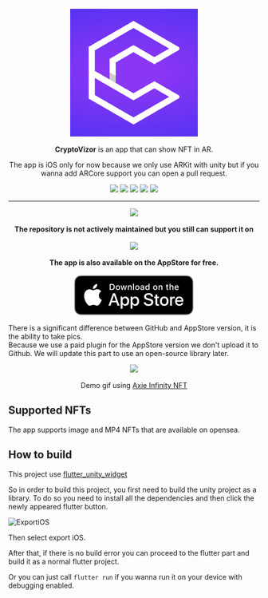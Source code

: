 <p align="center">
  <img src="readmeFiles/appLogo.png" width="256" height="256">
</p>

<p align="center"><b>CryptoVizor</b> is an app that can show NFT in AR.</p>

<p align="center">The app is iOS only for now because we only use ARKit with unity but if you wanna add ARCore support you can open a pull request.</p>

<div align="center">
  <a href="https://unity3d.com"><img src="https://img.shields.io/badge/unity-%23000000.svg?style=for-the-badge&logo=unity&logoColor=white"></a>
  <a href="https://www.reddit.com/user/CryptoVizor"><img src="https://img.shields.io/badge/Reddit-FF4500?style=for-the-badge&logo=reddit&logoColor=white"></a>
  <a href="https://twitter.com/CryptoVizorNFT"><img src="https://img.shields.io/badge/CryptoVizorNFT-%231DA1F2.svg?style=for-the-badge&logo=Twitter&logoColor=white"></a>
  <a href="https://flutter.dev"><img src="https://img.shields.io/badge/Flutter-%2302569B.svg?style=for-the-badge&logo=Flutter&logoColor=white"></a>
  <a href="https://stakes.social/0x3059bD281418179A83cAE3771b0dD6C47807EA3a"><img src="https://badge.devprotocol.xyz/0x3059bD281418179A83cAE3771b0dD6C47807EA3a/descriptive"></a>
  </div>
  
---
<div align="center">
  <a href="https://github.com/CryptoVizor/CryptoVizorApp/edit/main/README.md"><img src="https://img.shields.io/badge/Maintenance%20Level-Not%20Maintained-yellow.svg"></a>
</div>

<p align="center">
  <b>The repository is not actively maintained but you still can support it on</b>
  <br>
  <br>
  <a href="https://stakes.social/0x3059bD281418179A83cAE3771b0dD6C47807EA3a"><img width="179" src="https://user-images.githubusercontent.com/17464685/129601828-fd461e84-bee7-4293-8fd6-f9cd3692f8ad.png"></a>
</p>

<p align="center">
  <b>The app is also available on the AppStore for free.</b>
  <br>
  <br>
  <a href="https://apps.apple.com/us/app/cryptovizor/id1529722418"><img src="readmeFiles/Download_on_the_App_Store_Badge_US-UK_RGB_blk_092917.svg"></a>
</p>

There is a significant difference between GitHub and AppStore version, it is the ability to take pics.  
Because we use a paid plugin for the AppStore version we don't upload it to Github. We will update this part to use an open-source library later.

<p align="center">
  <img src="readmeFiles/demo.gif">
  <p align="center">Demo gif using <a href="https://axieinfinity.com">Axie Infinity NFT</a></p>
</p>



## Supported NFTs

The app supports image and MP4 NFTs that are available on opensea.


## How to build

This project use [flutter_unity_widget](https://github.com/juicycleff/flutter-unity-view-widget) 


So in order to build this project, you first need to build the unity project as a library.
To do so you need to install all the dependencies and then click the newly appeared flutter button.

<img width="214" alt="ExportiOS" src="https://user-images.githubusercontent.com/17464685/129600274-63598f83-e851-4141-afaa-988f6e4d1b4d.png">

Then select export iOS.

After that, if there is no build error you can proceed to the flutter part and build it as a normal flutter project.

Or you can just call `flutter run` if you wanna run it on your device with debugging enabled.




